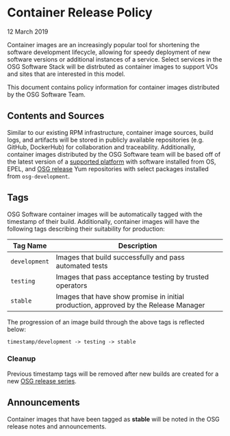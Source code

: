Container Release Policy
========================

12 March 2019

Container images are an increasingly popular tool for shortening the software development lifecycle, allowing for speedy
deployment of new software versions or additional instances of a service.
Select services in the OSG Software Stack will be distrbuted as container images to support VOs and sites that are
interested in this model.

This document contains policy information for container images distributed by the OSG Software Team.

Contents and Sources
--------------------

Similar to our existing RPM infrastructure, container image sources, build logs, and artifacts will be stored in
publicly available repositories (e.g. GitHub, DockerHub) for collaboration and traceability.
Additionally, container images distributed by the OSG Software team will be based off of the latest version of a 
[supported platform](https://opensciencegrid.org/docs/release/supported_platforms/) with software installed from OS,
EPEL, and [OSG release](/policy/software-releases#yum-repositories) Yum repositories with select packages installed from
`osg-development`.

Tags
----

OSG Software container images will be automatically tagged with the timestamp of their build.
Additionally, container images will have the following tags describing their suitability for production:

| Tag Name      | Description                                                                          |
|---------------|--------------------------------------------------------------------------------------|
| `development` | Images that build successfully and pass automated tests                              |
| `testing`     | Images that pass acceptance testing by trusted operators                             |
| `stable`      | Images that have show promise in initial production, approved by the Release Manager |

The progression of an image build through the above tags is reflected below:

    timestamp/development -> testing -> stable

### Cleanup  ###

Previous timestamp tags will be removed after new builds are created for a new
[OSG release series](/policy/release-series).

Announcements
-------------

Container images that have been tagged as **stable** will be noted in the OSG release notes and announcements.
